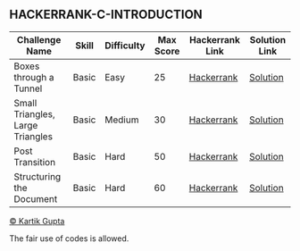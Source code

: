 ## HACKERRANK-C-INTRODUCTION

| Challenge Name | Skill | Difficulty | Max Score | Hackerrank Link | Solution Link |
| --- | --- | --- | --- | --- | --- |
| Boxes through a Tunnel | Basic | Easy | 25 | [Hackerrank](https://www.hackerrank.com/challenges/too-high-boxes) | [Solution](https://github.com/kg-0805/HackerRank-Solutions/blob/main/C%20PRACTICE/Structs%20and%20Enums/Boxes%20through%20a%20Tunnel/Solution.c) |
| Small Triangles, Large Triangles | Basic | Medium | 30 | [Hackerrank](https://www.hackerrank.com/challenges/small-triangles-large-triangles) | [Solution](https://github.com/kg-0805/HackerRank-Solutions/blob/main/C%20PRACTICE/Structs%20and%20Enums/Small%20Triangles%2C%20Large%20Triangles/Solution.c) |
| Post Transition | Basic | Hard | 50 | [Hackerrank](https://www.hackerrank.com/challenges/post-transition) | [Solution](https://github.com/kg-0805/HackerRank-Solutions/blob/main/C%20PRACTICE/Structs%20and%20Enums/Post%20Transition/Solution.c) |
| Structuring the Document | Basic | Hard | 60 | [Hackerrank](https://www.hackerrank.com/challenges/structuring-the-document) | [Solution](https://github.com/kg-0805/HackerRank-Solutions/blob/main/C%20PRACTICE/Structs%20and%20Enums/Structuring%20the%20Document/Solution.c) |

[© Kartik Gupta](https://kartikgupta.tech/)

The fair use of codes is allowed.
